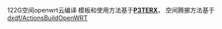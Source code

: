 
122G空间openwrt云编译
模板和使用方法基于[**P3TERX**](https://p3terx.com)，
空间腾挪方法基于[dxdf/ActionsBuildOpenWRT](https://github.com/dxdf/ActionsBuildOpenWRT)
